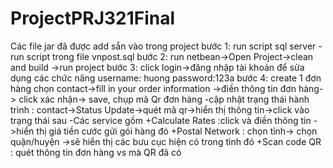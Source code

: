 # ProjectPRJ321Final

Các file jar đã được add sẵn vào trong project
bước 1: run script sql server 
	- run script trong file vnpost.sql
bước 2: run netbean->Open Project->clean and build
	->run project
bước 3: click login->đăng nhập tài khoản để sửa dụng các chức năng
	username: huong
	password:123a
bước 4: create 1 đơn hàng chọn contact->fill in your order information
	->điền thông tin đơn hàng-> click xác nhận-> save, chụp mã Qr đơn hàng 
        -cập nhật trạng thái hành trình :
           contact->Status Update->quét mã qr->hiển thị thông tin->click vào trạng thái sau 
        -Các service gồm +Calculate Rates :click và điền thông tin ->hiển thị giá tiền cước gửi gói hàng đó
			 +Postal Network : chọn tỉnh-> chọn quận/huyện ->sẽ hiển thị các bưu cục hiện có trong tỉnh đó
 			 +Scan code QR : quét thông tin đơn hàng vs mà QR đã có 
